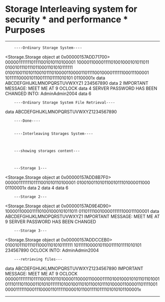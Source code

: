 # Storage Interleaving system for security * and performance * Purposes

---

        ----Ordinary Storage System----

<Storage.Storage object at 0x00000157ADD71700>
00000111111101111001010110100001
10000110000111101001000101011011
01001011101110110001101010111111
0100100110101100101110100001100001101111001000011111100011100001
10111110000101100111101111010101
01100001x
data ABCDEFGHIJKLMNOPQRSTUVWXYZ1
234567890
data 2
IMPORTANT MESSAGE: MEET ME AT 9
OCLOCK
data 4
SERVER PASSWORD HAS BEEN CHANGED
 INTO: AdminAdmin2004
data 6

        ----Ordinary Storage System File Retrieval----

data ABCDEFGHIJKLMNOPQRSTUVWXYZ1234567890

        ----Done----


        ----Interleaving Storages System----



        ---showing storages content---



        ---Storage 1---

<Storage.Storage object at 0x00000157ADD8B7F0>
00000111111101111001010110100001
01001001101011001011101000011000
01100001x
data 2
data 4
data 6


        ---Storage 2---

<Storage.Storage object at 0x00000157AD9E4D90>
10000110000111101001000101011011
01101111001000011111100011100001
data ABCDEFGHIJKLMNOPQRSTUVWXYZ1
IMPORTANT MESSAGE: MEET ME AT 9
SERVER PASSWORD HAS BEEN CHANGED


        ---Storage 3---

<Storage.Storage object at 0x00000157ADDCCEB0>
01001011101110110001101010111111
10111110000101100111101111010101
234567890
OCLOCK
 INTO: AdminAdmin2004


        ---retrieving files---

data ABCDEFGHIJKLMNOPQRSTUVWXYZ1234567890
IMPORTANT MESSAGE: MEET ME AT 9 OCLOCK
00000111111101111001010110100001100001100001111010010001010110110100101110111011000110101011111101001001101011001011101000011000011011110010000111111000111000011011111000010110011110111101010101100001x

---